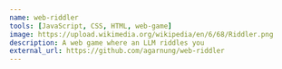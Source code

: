```yaml
---
name: web-riddler
tools: [JavaScript, CSS, HTML, web-game]
image: https://upload.wikimedia.org/wikipedia/en/6/68/Riddler.png
description: A web game where an LLM riddles you
external_url: https://github.com/agarnung/web-riddler
---
```


